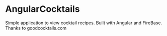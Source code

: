 AngularCocktails
================

Simple application to view cocktail recipes. Built with Angular and FireBase. Thanks to goodcocktails.com
